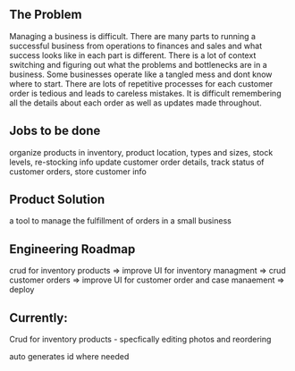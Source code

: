 ## The Problem
Managing a business is difficult. There are many parts to running a successful business from operations to finances and sales and what success looks like in each part is different. There is a lot of context switching and figuring out what the problems and bottlenecks are in a business. Some businesses operate like a tangled mess and dont know where to start. There are lots of repetitive processes for each customer order is tedious and leads to careless mistakes. It is difficult remembering all the details about each order as well as updates made throughout. 

## Jobs to be done
organize products in inventory, product location, types and sizes, stock levels, re-stocking info
update customer order details, track status of customer orders, store customer info

## Product Solution
a tool to manage the fulfillment of orders in a small business

## Engineering Roadmap
crud for inventory products => improve UI for inventory managment => crud customer orders => improve UI for customer order and case manaement => deploy

## Currently: 
Crud for inventory products - specfically editing photos and reordering 

auto generates id where needed